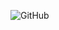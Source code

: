 
![GitHub](https://img.shields.io/github/license/ShadowShardTools/EditorGUI-Plus?style=plastic&label=License)
